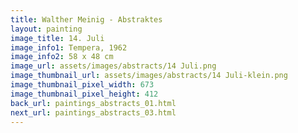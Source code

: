 ```yaml
---
title: Walther Meinig - Abstraktes
layout: painting
image_title: 14. Juli
image_info1: Tempera, 1962
image_info2: 58 x 48 cm
image_url: assets/images/abstracts/14 Juli.png
image_thumbnail_url: assets/images/abstracts/14 Juli-klein.png
image_thumbnail_pixel_width: 673
image_thumbnail_pixel_height: 412
back_url: paintings_abstracts_01.html
next_url: paintings_abstracts_03.html
---
```

